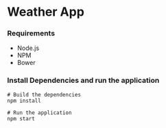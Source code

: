 # Weather App

### Requirements

* Node.js
* NPM
* Bower

### Install Dependencies and run the application

```
# Build the dependencies
npm install

# Run the application
npm start
```
